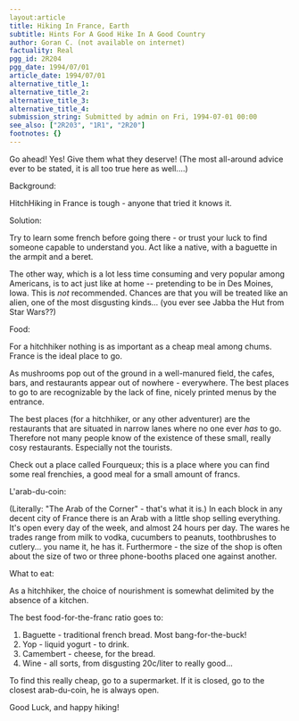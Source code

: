 ```yaml
---
layout:article
title: Hiking In France, Earth
subtitle: Hints For A Good Hike In A Good Country
author: Goran C. (not available on internet)
factuality: Real
pgg_id: 2R204
pgg_date: 1994/07/01
article_date: 1994/07/01
alternative_title_1: 
alternative_title_2: 
alternative_title_3: 
alternative_title_4: 
submission_string: Submitted by admin on Fri, 1994-07-01 00:00
see_also: ["2R203", "1R1", "2R20"]
footnotes: {}
---
```

<div>
<p>Go ahead! Yes! Give them what they deserve! (The most all-around advice ever to be stated, it is all too true here as well....)</p>
<p>Background:</p>
<p>HitchHiking in France is tough - anyone that tried it knows it.</p>
<p>Solution:</p>
<p>Try to learn some french before going there - or trust your luck to find someone capable to understand you. Act like a native, with a baguette in the armpit and a beret.</p>
<p>The other way, which is a lot less time consuming and very popular among Americans, is to act just like at home -- pretending to be in Des Moines, Iowa. This is <em>not</em> recommended. Chances are that you will be treated like an alien, one of the most disgusting kinds... (you ever see Jabba the Hut from Star Wars??)</p>
<p>Food:</p>
<p>For a hitchhiker nothing is as important as a cheap meal among chums. France is the ideal place to go.</p>
<p>As mushrooms pop out of the ground in a well-manured field, the cafes, bars, and restaurants appear out of nowhere - everywhere. The best places to go to are recognizable by the lack of fine, nicely printed menus by the entrance.</p>
<p>The best places (for a hitchhiker, or any other adventurer) are the restaurants that are situated in narrow lanes where no one ever <em>has</em> to go. Therefore not many people know of the existence of these small, really cosy restaurants. Especially not the tourists.</p>
<p>Check out a place called Fourqueux; this is a place where you can find some real frenchies, a good meal for a small amount of francs.</p>
<p>L'arab-du-coin:</p>
<p>(Literally: "The Arab of the Corner" - that's what it is.) In each block in any decent city of France there is an Arab with a little shop selling everything. It's open every day of the week, and almost 24 hours per day. The wares he trades range from milk to vodka, cucumbers to peanuts, toothbrushes to cutlery... you name it, he has it. Furthermore - the size of the shop is often about the size of two or three phone-booths placed one against another.</p>
<p>What to eat:</p>
<p>As a hitchhiker, the choice of nourishment is somewhat delimited by the absence of a kitchen.</p>
<p>The best food-for-the-franc ratio goes to:</p>
<ol>
<li value="1">Baguette - traditional french bread. Most bang-for-the-buck!</li>
<li value="2">Yop - liquid yogurt - to drink.</li>
<li value="3">Camembert - cheese, for the bread.</li>
<li value="4">Wine - all sorts, from disgusting 20c/liter to really good...</li>
</ol>
<p>To find this really cheap, go to a supermarket. If it is closed, go to the closest arab-du-coin, he is always open.</p>
<p>Good Luck, and happy hiking!</p>
</div>
